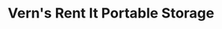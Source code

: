 ---
title: "Vern's Rent It Portable Storage"
url: /rochester/verns-rent-it-portable-storage/
shop: Mieten
---